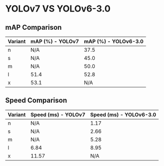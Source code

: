 ---
---

# YOLOv7 VS YOLOv6-3.0

## mAP Comparison

| Variant | mAP (%) - YOLOv7 | mAP (%) - YOLOv6-3.0 |
| ------- | ---------------- | -------------------- |
| n       | N/A              | 37.5                 |
| s       | N/A              | 45.0                 |
| m       | N/A              | 50.0                 |
| l       | 51.4             | 52.8                 |
| x       | 53.1             | N/A                  |

## Speed Comparison

| Variant | Speed (ms) - YOLOv7 | Speed (ms) - YOLOv6-3.0 |
| ------- | ------------------- | ----------------------- |
| n       | N/A                 | 1.17                    |
| s       | N/A                 | 2.66                    |
| m       | N/A                 | 5.28                    |
| l       | 6.84                | 8.95                    |
| x       | 11.57               | N/A                     |
